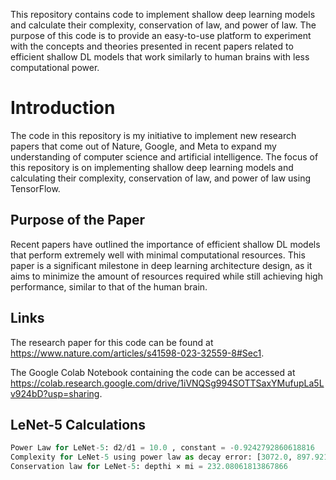 This repository contains code to implement shallow deep learning models and calculate their complexity, conservation of law, and power of law. The purpose of this code is to provide an easy-to-use platform to experiment with the concepts and theories presented in recent papers related to efficient shallow DL models that work similarly to human brains with less computational power.

# Introduction
The code in this repository is my initiative to implement new research papers that come out of Nature, Google, and Meta to expand my understanding of computer science and artificial intelligence. The focus of this repository is on implementing shallow deep learning models and calculating their complexity, conservation of law, and power of law using TensorFlow.

## Purpose of the Paper
Recent papers have outlined the importance of efficient shallow DL models that perform extremely well with minimal computational resources. This paper is a significant milestone in deep learning architecture design, as it aims to minimize the amount of resources required while still achieving high performance, similar to that of the human brain.

## Links
The research paper for this code can be found at https://www.nature.com/articles/s41598-023-32559-8#Sec1.

The Google Colab Notebook containing the code can be accessed at https://colab.research.google.com/drive/1iVNQSg994SOTTSaxYMufupLa5Lv924bD?usp=sharing.

## LeNet-5 Calculations
```python
Power Law for LeNet-5: d2/d1 = 10.0 , constant = -0.9242792860618816
Complexity for LeNet-5 using power law as decay error: [3072.0, 897.9212113772354, 224.48030284430885, 123.36069990688432, 30.84017497672108, 1.4369348847391794, 1.398645979800433, 1.1904761904761907]
Conservation law for LeNet-5: depthi × mi = 232.08061813867866
```
